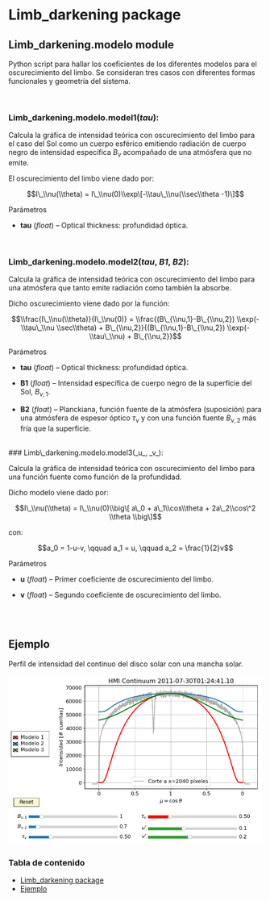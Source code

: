
Limb\_darkening package
=============================================================================================

Limb\_darkening.modelo module
---------------------------------------------------------------------------------------------------------

Python script para hallar los coeficientes de los diferentes modelos para
el oscurecimiento del limbo. Se consideran tres casos con diferentes
formas funcionales y geometría del sistema.

</br>

### Limb_darkening.modelo.model1(_tau_):

Calcula la gráfica de intensidad teórica con oscurecimiento del limbo para el caso del Sol como un cuerpo esférico emitiendo radiación de cuerpo negro de intensidad específica $B_\nu$ acompañado de una atmósfera que no emite.

El oscurecimiento del limbo viene dado por:

$$I\_\\nu(\\theta) = I\_\\nu(0)\\exp\[-\\tau\_\\nu(\\sec\\theta -1)\]$$

Parámetros

  - **tau** (*float*) – Optical thickness: profundidad óptica.



</br>

### Limb\_darkening.modelo.model2(_tau_, _B1_, _B2_):
Calcula la gráfica de intensidad teórica con oscurecimiento del limbo para una atmósfera que tanto emite radiación como también la absorbe.

Dicho oscurecimiento viene dado por la función:

$$\\frac{I\_\\nu(\\theta)}{I\_\\nu(0)} = \\frac{(B\_{\\nu,1}-B\_{\\nu,2}) \\exp(-\\tau\_\\nu \\sec\\theta) + B\_{\\nu,2}}{(B\_{\\nu,1}-B\_{\\nu,2}) \\exp(-\\tau\_\\nu) + B\_{\\nu,2}}$$

Parámetros

*   **tau** (*float*) – Optical thickness: profundidad óptica.
    
*   **B1** (*float*) – Intensidad específica de cuerpo negro de la superficie del Sol, $B_{\nu,1}$.
    
*   **B2** (*float*) – Planckiana, función fuente de la atmósfera (suposición) para una atmósfera de espesor óptico $\tau_\nu$ y con una función fuente $B_{\nu,2}$ más fría que la superficie.
    


</br>
### Limb\_darkening.modelo.model3(_u_, _v_):

Calcula la gráfica de intensidad teórica con oscurecimiento del limbo para una función fuente como función de la profundidad.

Dicho modelo viene dado por:

$$I\_\\nu(\\theta) = I\_\\nu(0)\\big\[ a\_0 + a\_1\\cos\\theta + 2a\_2\\cos\^2 \\theta \\big\]$$

con:

$$a_0 = 1-u-v, \qquad a_1 = u, \qquad a_2 = \frac{1}{2}v$$


Parámetros

*   **u** (*float*) – Primer coeficiente de oscurecimiento del limbo.
    
*   **v** (*float*) – Segundo coeficiente de oscurecimiento del limbo.



</br>
</br>

## Ejemplo

Perfil de intensidad del continuo del disco solar con una mancha solar.

![Image](example.png "Perfiles del oscurecimiento del limbo con diferentes modelos")


### Tabla de contenido

*   [Limb\_darkening package](#)
*   [Ejemplo](#)




<!--- © Derechos de autor 2022, Angel Martínez. Created using [Sphinx](https://www.sphinx-doc.org/) 4.4.0. -->
